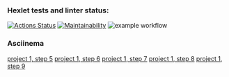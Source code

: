 ### Hexlet tests and linter status:
[![Actions Status](https://github.com/MilaNick/frontend-project-lvl1/workflows/hexlet-check/badge.svg)](https://github.com/MilaNick/frontend-project-lvl1/actions)
[![Maintainability](https://api.codeclimate.com/v1/badges/a99a88d28ad37a79dbf6/maintainability)](https://codeclimate.com/github/codeclimate/codeclimate/maintainability)
![example workflow](https://github.com/MilaNick/frontend-project-lvl1/actions/workflows/actions.yml/badge.svg)  

### Asciinema
[project 1, step 5](https://asciinema.org/a/426621)
[project 1, step 6](https://asciinema.org/a/4kpeec6eEqap7JaSCpr1ers8c)
[project 1, step 7](https://asciinema.org/a/ZVT0nPEFAxO0OI48F3DZJ7FPp)
[project 1, step 8](https://asciinema.org/a/h1J5V9U7y5g7h3oDZMkmKitg4)
[project 1, step 9](https://asciinema.org/a/)


